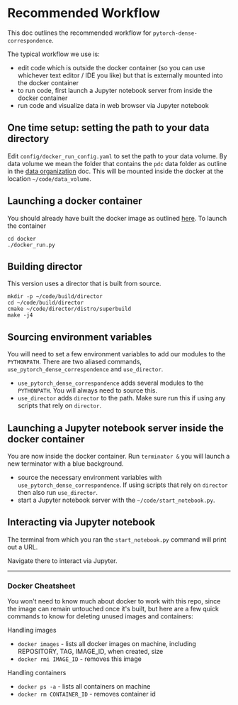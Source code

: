 # Recommended Workflow

This doc outlines the recommended workflow for `pytorch-dense-correspondence`.

The typical workflow we use is:

- edit code which is outside the docker container (so you can use whichever text editor / IDE you like) but that is externally mounted into the docker container
- to run code, first launch a Jupyter notebook server from inside the docker container
- run code and visualize data in web browser via Jupyter notebook

## One time setup: setting the path to your data directory
Edit `config/docker_run_config.yaml` to set the path to your data volume. By data volume we mean the folder that contains the `pdc` data folder as outline in the [data organization](data_organization.md) doc. This will be mounted inside the docker at the location `~/code/data_volume`.

## Launching a docker container 
You should already have built the docker image as outlined [here](docker_build_instructions.md). To launch the container

```
cd docker
./docker_run.py
```

## Building director
This version uses a director that is built from source.
```
mkdir -p ~/code/build/director
cd ~/code/build/director
cmake ~/code/director/distro/superbuild
make -j4
```


## Sourcing environment variables
You will need to set a few environment variables to add our modules to the `PYTHONPATH`. There are two aliased commands, `use_pytorch_dense_correspondence` and `use_director`.

- `use_pytorch_dense_correspondence` adds several modules to the `PYTHONPATH`. You will always need to source this.
- `use_director` adds `director` to the path. Make sure run this if using any scripts that rely on `director`.

## Launching a Jupyter notebook server inside the docker container
You are now inside the docker container. Run `terminator &` you will launch a new terminator with a blue background.

- source the necessary environment variables with `use_pytorch_dense_correspondence`. If using scripts that rely on `director` then also run `use_director`.
- start a Jupyter notebook server with the `~/code/start_notebook.py`.

## Interacting via Jupyter notebook

The terminal from which you ran the `start_notebook.py` command will print out a URL.

Navigate there to interact via Jupyter.

---

### Docker Cheatsheet

You won't need to know much about docker to work with this repo, since the image can remain untouched once it's built, but here are a few quick commands to know for deleting unused images and containers:

Handling images
- `docker images` - lists all docker images on machine, including REPOSITORY, TAG, IMAGE_ID, when created, size
- `docker rmi IMAGE_ID` - removes this image

Handling containers
- `docker ps -a` - lists all containers on machine
- `docker rm CONTAINER_ID` - removes container id 
